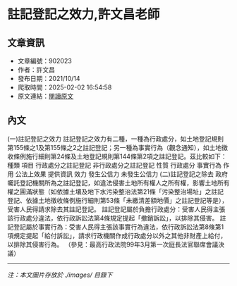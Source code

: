 # 註記登記之效力,許文昌老師

## 文章資訊
- 文章編號：902023
- 作者：許文昌
- 發布日期：2021/10/14
- 爬取時間：2025-02-02 16:54:58
- 原文連結：[閱讀原文](https://real-estate.get.com.tw/Columns/detail.aspx?no=902023)

## 內文
(一)註記登記之效力
註記登記之效力有二種，一種為行政處分，如土地登記規則第155條之1及第155條之2之註記登記；另一種為事實行為（觀念通知），如土地徵收條例施行細則第24條及土地登記規則第144條第2項之註記登記。茲比較如下：
種類
項目
行政處分之註記登記
非行政處分之註記登記
性質
行政處分
事實行為
作用
公法上效果
提供資訊
效力
發生公信力
未發生公信力
(二)註記登記之除去
政府囑託登記機關所為之註記登記，如違法侵害土地所有權人之所有權，影響土地所有權之圓滿狀態（如依據土壤及地下水污染整治法第21條「污染整治場址」之註記登記、依據土地徵收條例施行細則第53條「未繳清差額地價」之註記登記等是），受害人民得請求除去其註記登記。
註記登記屬於負擔行政處分：受害人民得主張該行政處分違法，依行政訴訟法第4條規定提起「撤銷訴訟」，以排除其侵害。
註記登記屬於事實行為：受害人民得主張該事實行為違法，依行政訴訟法第8條第1項規定提起「給付訴訟」，請求行政機關作成行政處分以外之其他非財產上給付，以排除其侵害行為。
（參見：最高行政法院99年3月第一次庭長法官聯席會議決議）

---
*注：本文圖片存放於 ./images/ 目錄下*
